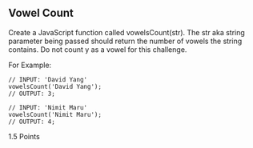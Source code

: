 ## Vowel Count

Create a JavaScript function called vowelsCount(str). The str aka string parameter being passed should return the number of vowels the string contains. Do not count y as a vowel for this challenge.

For Example:


```
// INPUT: 'David Yang'
vowelsCount('David Yang');
// OUTPUT: 3;
```

```
// INPUT: 'Nimit Maru'
vowelsCount('Nimit Maru');
// OUTPUT: 4;
```

1.5 Points
